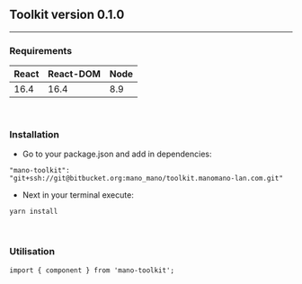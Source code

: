 Toolkit version 0.1.0
----------------

-------------------------------


### Requirements

| React | React-DOM | Node |
| ----- | --------- | ---- |
| 16.4 | 16.4 | 8.9 |

<br /> 

### Installation

  + Go to your package.json and add in dependencies:
  
  `"mano-toolkit": "git+ssh://git@bitbucket.org:mano_mano/toolkit.manomano-lan.com.git"`
  
  + Next in your terminal execute:
  
  `yarn install`
  
<br/>

### Utilisation

  `import { component } from 'mano-toolkit';`
